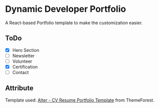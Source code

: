 # **Dynamic Developer Portfolio**

A React-based Portfolio template to make the customization easier.

## **ToDo**

-   [x] Hero Section
-   [ ] Newsletter
-   [ ] Volunteer
-   [x] Certification
-   [ ] Contact

## **Attribute**

Template used: [Alter - CV Resume Portfolio Template](https://themeforest.net/item/arter-cv-resume-portfolio-web-app-template/27008333) from ThemeForest.
